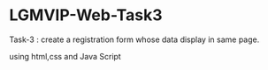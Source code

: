 # LGMVIP-Web-Task3

Task-3 : create a registration form whose data display in same page.

using html,css and Java Script
